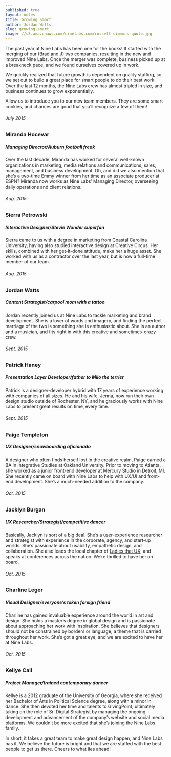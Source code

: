 ```yaml
---
published: true
layout: notes
title: Growing Smart
author: Jordan Watts
slug: growing-smart
image: //s3.amazonaws.com/ninelabs.com/russell-simmons-quote.jpg
---
```



The past year at Nine Labs has been one for the books! It started with the merging of our (Brad and J) two companies, resulting in the new and improved Nine Labs. Once the merger was complete, business picked up at a breakneck pace, and we found ourselves covered up in work.

We quickly realized that future growth is dependent on quality staffing, so we set out to build a great place for smart people to do their best work. Over the last 12 months, the Nine Labs crew has almost tripled in size, and business continues to grow exponentially.

Allow us to introduce you to our new team members. They are some smart cookies, and chances are good that you’ll recognize a few of them!

###### July 2015
### Miranda Hocevar
##### Managing Director/Auburn football freak

Over the last decade, Miranda has worked for several well-known organizations in marketing, media relations and communications, sales, management, and business development. Oh, and did we also mention that she’s a two-time Emmy winner from her time as an associate producer at ESPN? Miranda now works as Nine Labs’ Managing Director, overseeing daily operations and client relations.

###### Aug. 2015
### Sierra Petrowski
##### Interactive Designer/Stevie Wonder superfan

Sierra came to us with a degree in marketing from Coastal Carolina University, having also studied interactive design at Creative Circus. Her skills, combined with her get-it-done attitude, make her a huge asset. She worked with us as a contractor over the last year, but is now a full-time member of our team.

###### Aug. 2015
### Jordan Watts
##### Content Strategist/carpool mom with a tattoo

Jordan recently joined us at Nine Labs to tackle marketing and brand development. She is a lover of words and imagery, and finding the perfect marriage of the two is something she is enthusiastic about. She is an author and a musician, and fits right in with this creative and sometimes-crazy crew.

###### Sept. 2015
### Patrick Haney
##### Presentation Layer Developer/father to Milo the terrier

Patrick is a designer-developer hybrid with 17 years of experience working with companies of all sizes. He and his wife, Jenna, now run their own design studio outside of Rochester, NY, and he graciously works with Nine Labs to present great results on time, every time.

###### Sept. 2015
### Paige Templeton
##### UX Designer/snowboarding aficionado

A designer who often finds herself lost in the creative realm, Paige earned a BA in Integrative Studies at Oakland University. Prior to moving to Atlanta, she worked as a junior front-end developer at Mercury Studio in Detroit, MI. She recently came on board with Nine Labs to help with UX/UI and front-end development. She’s a much-needed addition to the company.

###### Oct. 2015
### Jacklyn Burgan
##### UX Researcher/Strategist/competitive dancer

Basically, Jacklyn is sort of a big deal. She’s a user-experience researcher and strategist with experience in the corporate, agency, and start-up worlds. She’s passionate about usability, empathetic design, and collaboration. She also leads the local chapter of [Ladies that UX](http://www.ladiesthatux.com/), and speaks at conferences across the nation. We’re thrilled to have her on board.

###### Oct. 2015
### Charline Leger
##### Visual Designer/everyone’s token foreign friend

Charline has gained invaluable experience around the world in art and design. She holds a master’s degree in global design and is passionate about approaching her work with inspiration. She believes that designers should not be constrained by borders or language, a theme that is carried throughout her work. She’s got a great eye, and we are excited to have her at Nine Labs.

###### Oct. 2015
### Kellye Call
##### Project Manager/trained contemporary dancer

Kellye is a 2012 graduate of the University of Georgia, where she received her Bachelor of Arts in Political Science degree, along with a minor in dance. She then devoted her time and talents to GivingPoint, ultimately taking on the role of Sr. Digital Strategist by managing the ongoing development and advancement of the company’s website and social media platforms. We couldn’t be more excited that she’s joining the Nine Labs family.

In short, it takes a great team to make great design happen, and Nine Labs has it. We believe the future is bright and that we are staffed with the best people to get us there. Cheers to what lies ahead!
